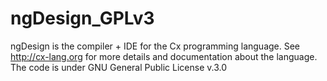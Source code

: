 # ngDesign_GPLv3

ngDesign is the compiler + IDE for the Cx programming language. See http://cx-lang.org for more details and documentation about the language. The code is under GNU General Public License v.3.0